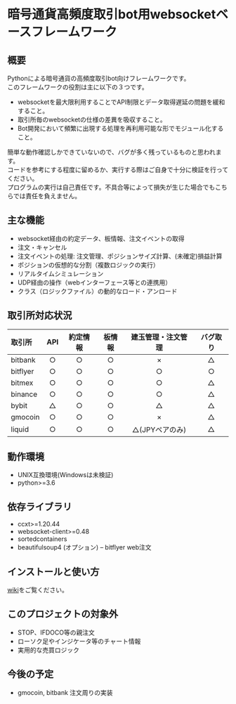 # 暗号通貨高頻度取引bot用websocketベースフレームワーク
## 概要
Pythonによる暗号通貨の高頻度取引bot向けフレームワークです。<br>
このフレームワークの役割は主に以下の３つです。
* websocketを最大限利用することでAPI制限とデータ取得遅延の問題を緩和すること。
* 取引所毎のwebsocketの仕様の差異を吸収すること。
* Bot開発において頻繁に出現する処理を再利用可能な形でモジュール化すること。

簡単な動作確認しかできていないので、バグが多く残っているものと思われます。<br>
コードを参考にする程度に留めるか、実行する際はご自身で十分に検証を行ってください。<br>
プログラムの実行は自己責任です。不具合等によって損失が生じた場合でもこちらでは責任を負えません。<br>

## 主な機能
* websocket経由の約定データ、板情報、注文イベントの取得
* 注文・キャンセル
* 注文イベントの処理: 注文管理、ポジションサイズ計算、(未確定)損益計算
* ポジションの仮想的な分割（複数ロジックの実行）
* リアルタイムシミュレーション
* UDP経由の操作（webインターフェース等との連携用）
* クラス（ロジックファイル）の動的なロード・アンロード

## 取引所対応状況
| 取引所      | API   | 約定情報 | 板情報 | 建玉管理・注文管理 | バグ取り |
|:-----------|:-----:|:-------:|:-----:|:---------------:|:------:|
| bitbank    | ○     | ○       | ○     | ×               | △      |    
| bitflyer   | ○     | ○       | ○     | ○               | ○      |    
| bitmex     | ○     | ○       | ○     | ○               | △      |
| binance    | ○     | ○       | ○     | ○               | △      |
| bybit      | △     | ○       | ○     | △               | △      |
| gmocoin    | ○     | ○       | ○     | ×               | △      |
| liquid     | ○     | ○       | ○     | △(JPYペアのみ)   | △      |

## 動作環境
* UNIX互換環境(Windowsは未検証)
* python>=3.6

## 依存ライブラリ
* ccxt>=1.20.44
* websocket-client>=0.48
* sortedcontainers
* beautifulsoup4 (オプション) – bitflyer web注文

## インストールと使い方
[wiki](https://github.com/penta2019/btc_bot_framework/wiki)をご覧ください。


## このプロジェクトの対象外
* STOP、IFDOCO等の親注文
* ローソク足やインジケータ等のチャート情報
* 実用的な売買ロジック

## 今後の予定
* gmocoin, bitbank 注文周りの実装
